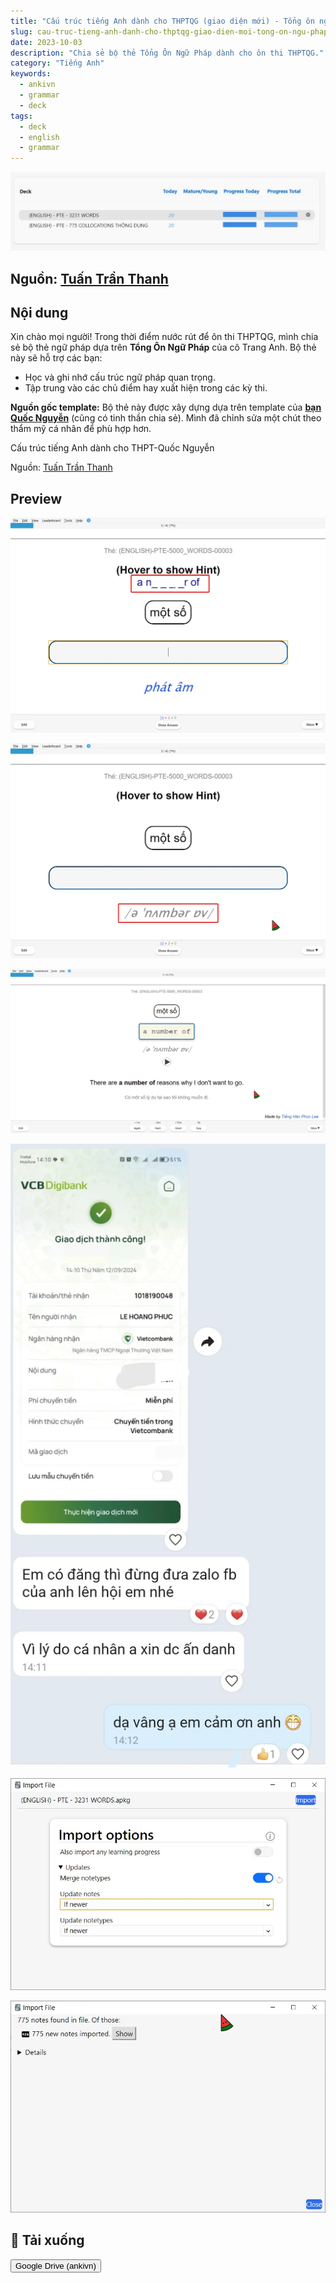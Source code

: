 ```yaml
---
title: "Cấu trúc tiếng Anh dành cho THPTQG (giao diện mới) - Tổng ôn ngữ pháp cô Trang Anh"
slug: cau-truc-tieng-anh-danh-cho-thptqg-giao-dien-moi-tong-on-ngu-phap-co-trang-anh
date: 2023-10-03
description: "Chia sẻ bộ thẻ Tổng Ôn Ngữ Pháp dành cho ôn thi THPTQG."
category: "Tiếng Anh"
keywords: 
  - ankivn
  - grammar
  - deck
tags:
  - deck
  - english
  - grammar
---
```


![](../../static/images/anki_sigXngBVV1.webp)

<!--truncate-->

## Nguồn: [Tuấn Trần Thanh](https://www.facebook.com/groups/ankivocabulary/posts/1427829254643394/)

## Nội dung

Xin chào mọi người! Trong thời điểm nước rút để ôn thi THPTQG, mình chia sẻ bộ thẻ ngữ pháp dựa trên **Tổng Ôn Ngữ Pháp** của cô Trang Anh. Bộ thẻ này sẽ hỗ trợ các bạn:

- Học và ghi nhớ cấu trúc ngữ pháp quan trọng.
- Tập trung vào các chủ điểm hay xuất hiện trong các kỳ thi.

**Nguồn gốc template:** Bộ thẻ này được xây dựng dựa trên template của [**bạn Quốc Nguyễn**](https://www.facebook.com/groups/ankivocabulary/permalink/1126170504809272/) (cũng có tinh thần chia sẻ). Mình đã chỉnh sửa một chút theo thẩm mỹ cá nhân để phù hợp hơn.

Cấu trúc tiếng Anh dành cho THPT-Quốc Nguyễn

Nguồn: [Tuấn Trần Thanh](https://www.facebook.com/groups/ankivocabulary/posts/1427829254643394/)

## Preview

![](../../static/images/image-12.webp)

![](../../static/images/image-13.webp)

![](../../static/images/image-14.webp)

![](../../static/images/image-15.webp)

![](../../static/images/image-16.webp)

![](../../static/images/image-17.webp)

## 📗 Tải xuống

<div style={{display: 'flex', justifyContent: 'left', gap: '20px'}}>
  <a href="https://drive.google.com/drive/folders/1DGMI3j4hBigHlAKa69aLvT-k5m0Gxl9s?usp=sharing">
    <button class="buttonPrimary" type="button">Google Drive (ankivn)</button>
  </a>
</div>
